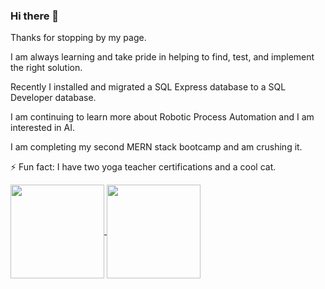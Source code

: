 ### Hi there 👋
Thanks for stopping by my page. 

I am always learning and take pride in helping to find, test, and implement the right solution. 

Recently I installed and migrated a SQL Express database to a SQL Developer database.

I am continuing to learn more about Robotic Process Automation and I am interested in AI. 

I am completing my second MERN stack bootcamp and am crushing it.

⚡ Fun fact: I have two yoga teacher certifications and a cool cat. 
  

<a href="https://github-readme-stats.vercel.app/api?username=elowskya">
  <img align="center" height="150px" src="https://github-readme-stats.vercel.app/api?username=elowskya&theme=highcontrast&count_private=true&title_color=f59700&bg_color=0f1021&icon_color=00899e" />
</a>
<a href="https://github-readme-stats.vercel.app/api/top-langs/?username=elowskya&layout=compact">
  <img align="center" height="150px" src="https://github-readme-stats.vercel.app/api/top-langs/?username=elowskya&layout=compact&theme=highcontrast&count_private=true&title_color=f59700&bg_color=0f1021&icon_color=00899e" />
</a>


<!--
**elowskya/elowskya** is a ✨ _special_ ✨ repository because its `README.md` (this file) appears on your GitHub profile.

Here are some ideas to get you started:
-->
